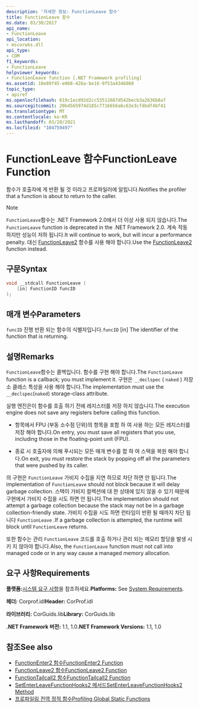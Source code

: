 ```yaml
---
description: '자세한 정보: FunctionLeave 함수'
title: FunctionLeave 함수
ms.date: 03/30/2017
api_name:
- FunctionLeave
api_location:
- mscorwks.dll
api_type:
- COM
f1_keywords:
- FunctionLeave
helpviewer_keywords:
- FunctionLeave function [.NET Framework profiling]
ms.assetid: 18e89f45-e068-426a-be16-9f53a4346860
topic_type:
- apiref
ms.openlocfilehash: 619c1ecd92d2cc53512687d542becb3a2636b8af
ms.sourcegitcommit: 20b4565974d185c7716656a6c63e3cfdbdf4bf41
ms.translationtype: MT
ms.contentlocale: ko-KR
ms.lasthandoff: 03/20/2021
ms.locfileid: "104759497"
---
```

# <a name="functionleave-function"></a><span data-ttu-id="da70b-103">FunctionLeave 함수</span><span class="sxs-lookup"><span data-stu-id="da70b-103">FunctionLeave Function</span></span>

<span data-ttu-id="da70b-104">함수가 호출자에 게 반환 될 것 이라고 프로파일러에 알립니다.</span><span class="sxs-lookup"><span data-stu-id="da70b-104">Notifies the profiler that a function is about to return to the caller.</span></span>  
  
> [!NOTE]
> <span data-ttu-id="da70b-105">`FunctionLeave`함수는 .NET Framework 2.0에서 더 이상 사용 되지 않습니다.</span><span class="sxs-lookup"><span data-stu-id="da70b-105">The `FunctionLeave` function is deprecated in the .NET Framework 2.0.</span></span> <span data-ttu-id="da70b-106">계속 작동 하지만 성능이 저하 됩니다.</span><span class="sxs-lookup"><span data-stu-id="da70b-106">It will continue to work, but will incur a performance penalty.</span></span> <span data-ttu-id="da70b-107">대신 [FunctionLeave2](functionleave2-function.md) 함수를 사용 해야 합니다.</span><span class="sxs-lookup"><span data-stu-id="da70b-107">Use the [FunctionLeave2](functionleave2-function.md) function instead.</span></span>  
  
## <a name="syntax"></a><span data-ttu-id="da70b-108">구문</span><span class="sxs-lookup"><span data-stu-id="da70b-108">Syntax</span></span>  
  
```cpp  
void __stdcall FunctionLeave (  
    [in] FunctionID funcID  
);  
```  
  
## <a name="parameters"></a><span data-ttu-id="da70b-109">매개 변수</span><span class="sxs-lookup"><span data-stu-id="da70b-109">Parameters</span></span>

<span data-ttu-id="da70b-110">`funcID` 진행 반환 되는 함수의 식별자입니다.</span><span class="sxs-lookup"><span data-stu-id="da70b-110">`funcID` [in] The identifier of the function that is returning.</span></span>

## <a name="remarks"></a><span data-ttu-id="da70b-111">설명</span><span class="sxs-lookup"><span data-stu-id="da70b-111">Remarks</span></span>  

 <span data-ttu-id="da70b-112">`FunctionLeave`함수는 콜백입니다. 함수를 구현 해야 합니다.</span><span class="sxs-lookup"><span data-stu-id="da70b-112">The `FunctionLeave` function is a callback; you must implement it.</span></span> <span data-ttu-id="da70b-113">구현은 `__declspec` ( `naked` ) 저장소 클래스 특성을 사용 해야 합니다.</span><span class="sxs-lookup"><span data-stu-id="da70b-113">The implementation must use the `__declspec`(`naked`) storage-class attribute.</span></span>  
  
 <span data-ttu-id="da70b-114">실행 엔진은이 함수를 호출 하기 전에 레지스터를 저장 하지 않습니다.</span><span class="sxs-lookup"><span data-stu-id="da70b-114">The execution engine does not save any registers before calling this function.</span></span>  
  
- <span data-ttu-id="da70b-115">항목에서 FPU (부동 소수점 단위)의 항목을 포함 하 여 사용 하는 모든 레지스터를 저장 해야 합니다.</span><span class="sxs-lookup"><span data-stu-id="da70b-115">On entry, you must save all registers that you use, including those in the floating-point unit (FPU).</span></span>  
  
- <span data-ttu-id="da70b-116">종료 시 호출자에 의해 푸시되는 모든 매개 변수를 팝 하 여 스택을 복원 해야 합니다.</span><span class="sxs-lookup"><span data-stu-id="da70b-116">On exit, you must restore the stack by popping off all the parameters that were pushed by its caller.</span></span>  
  
 <span data-ttu-id="da70b-117">의 구현은 `FunctionLeave` 가비지 수집을 지연 하므로 차단 하면 안 됩니다.</span><span class="sxs-lookup"><span data-stu-id="da70b-117">The implementation of `FunctionLeave` should not block because it will delay garbage collection.</span></span> <span data-ttu-id="da70b-118">스택이 가비지 컬렉션에 대 한 상태에 있지 않을 수 있기 때문에 구현에서 가비지 수집을 시도 하면 안 됩니다.</span><span class="sxs-lookup"><span data-stu-id="da70b-118">The implementation should not attempt a garbage collection because the stack may not be in a garbage collection-friendly state.</span></span> <span data-ttu-id="da70b-119">가비지 수집을 시도 하면 런타임이 반환 될 때까지 차단 됩니다 `FunctionLeave` .</span><span class="sxs-lookup"><span data-stu-id="da70b-119">If a garbage collection is attempted, the runtime will block until `FunctionLeave` returns.</span></span>  
  
 <span data-ttu-id="da70b-120">또한 함수는 관리 `FunctionLeave` 코드를 호출 하거나 관리 되는 메모리 할당을 발생 시 키 지 않아야 합니다.</span><span class="sxs-lookup"><span data-stu-id="da70b-120">Also, the `FunctionLeave` function must not call into managed code or in any way cause a managed memory allocation.</span></span>  
  
## <a name="requirements"></a><span data-ttu-id="da70b-121">요구 사항</span><span class="sxs-lookup"><span data-stu-id="da70b-121">Requirements</span></span>  

 <span data-ttu-id="da70b-122">**플랫폼:**[시스템 요구 사항](../../get-started/system-requirements.md)을 참조하세요.</span><span class="sxs-lookup"><span data-stu-id="da70b-122">**Platforms:** See [System Requirements](../../get-started/system-requirements.md).</span></span>  
  
 <span data-ttu-id="da70b-123">**헤더:** Corprof.idl</span><span class="sxs-lookup"><span data-stu-id="da70b-123">**Header:** CorProf.idl</span></span>  
  
 <span data-ttu-id="da70b-124">**라이브러리:** CorGuids.lib</span><span class="sxs-lookup"><span data-stu-id="da70b-124">**Library:** CorGuids.lib</span></span>  
  
 <span data-ttu-id="da70b-125">**.NET Framework 버전:** 1.1, 1.0</span><span class="sxs-lookup"><span data-stu-id="da70b-125">**.NET Framework Versions:** 1.1, 1.0</span></span>  
  
## <a name="see-also"></a><span data-ttu-id="da70b-126">참조</span><span class="sxs-lookup"><span data-stu-id="da70b-126">See also</span></span>

- [<span data-ttu-id="da70b-127">FunctionEnter2 함수</span><span class="sxs-lookup"><span data-stu-id="da70b-127">FunctionEnter2 Function</span></span>](functionenter2-function.md)
- [<span data-ttu-id="da70b-128">FunctionLeave2 함수</span><span class="sxs-lookup"><span data-stu-id="da70b-128">FunctionLeave2 Function</span></span>](functionleave2-function.md)
- [<span data-ttu-id="da70b-129">FunctionTailcall2 함수</span><span class="sxs-lookup"><span data-stu-id="da70b-129">FunctionTailcall2 Function</span></span>](functiontailcall2-function.md)
- [<span data-ttu-id="da70b-130">SetEnterLeaveFunctionHooks2 메서드</span><span class="sxs-lookup"><span data-stu-id="da70b-130">SetEnterLeaveFunctionHooks2 Method</span></span>](icorprofilerinfo2-setenterleavefunctionhooks2-method.md)
- [<span data-ttu-id="da70b-131">프로파일링 전역 정적 함수</span><span class="sxs-lookup"><span data-stu-id="da70b-131">Profiling Global Static Functions</span></span>](profiling-global-static-functions.md)
